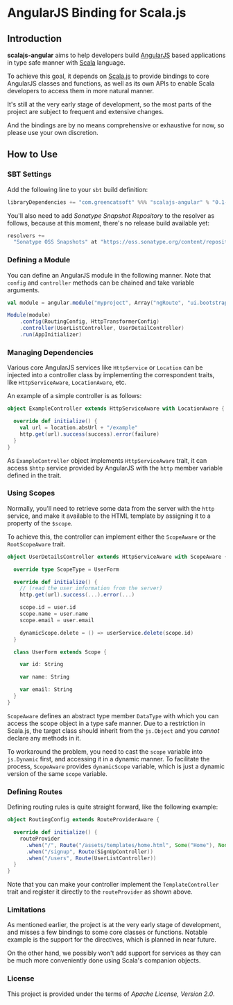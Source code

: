 AngularJS Binding for Scala.js
================================

## Introduction

**scalajs-angular** aims to help developers build [AngularJS](http://angularjs.org) based 
applications in type safe manner with [Scala](http://www.scala-lang.org/) language. 

To achieve this goal, it depends on [Scala.js](http://www.scala-js.org/) to provide bindings 
to core AngularJS classes and functions, as well as its own APIs to enable Scala developers 
to access them in more natural manner.

It's still at the very early stage of development, so the most parts of the project are 
subject to frequent and extensive changes.

And the bindings are by no means comprehensive or exhaustive for now, so please use your 
own discretion.

## How to Use

### SBT Settings

Add the following line to your ```sbt``` build definition:

```scala
libraryDependencies += "com.greencatsoft" %%% "scalajs-angular" % "0.1-SNAPSHOT"
```

You'll also need to add _Sonatype Snapshot Repository_ to the resolver as follows, 
because at this moment, there's no release build available yet:

```scala
resolvers += 
  "Sonatype OSS Snapshots" at "https://oss.sonatype.org/content/repositories/snapshots"
```

### Defining a Module

You can define an AngularJS module in the following manner. Note that ```config``` and 
```controller``` methods can be chained and take variable arguments.

```scala
val module = angular.module("myproject", Array("ngRoute", "ui.bootstrap"))

Module(module)
	.config(RoutingConfig, HttpTransformerConfig)
	.controller(UserListController, UserDetailController)
	.run(AppInitializer)
```

### Managing Dependencies

Various core AngularJS services like ```HttpService``` or ```Location``` can be injected 
into a controller class by implementing the correspondent traits, like ```HttpServiceAware```,
```LocationAware```, etc.

An example of a simple controller is as follows:

```scala
object ExampleController extends HttpServiceAware with LocationAware {

  override def initialize() {
    val url = location.absUrl + "/example"
    http.get(url).success(success).error(failure)
  }
}
```

As ```ExampleController``` object implements ```HttpServiceAware``` trait, it can access 
```$http``` service provided by AngularJS with the ```http``` member variable defined in the 
trait.

### Using Scopes

Normally, you'll need to retrieve some data from the server with the ```http``` service, and 
make it available to the HTML template by assigning it to a property of the ```$scope```.

To achieve this, the controller can implement either the ```ScopeAware``` or the ```RootScopeAware```
trait.

```scala
object UserDetailsController extends HttpServiceAware with ScopeAware {

  override type ScopeType = UserForm

  override def initialize() {
    // (read the user information from the server)
    http.get(url).success(...).error(...)

    scope.id = user.id
    scope.name = user.name
    scope.email = user.email

    dynamicScope.delete = () => userService.delete(scope.id)
  }

  class UserForm extends Scope {

    var id: String

    var name: String

    var email: String
  }
}
```

``ScopeAware`` defines an abstract type member ```DataType``` with which you can access 
the scope object in a type safe manner. Due to a restriction in Scala.js, the target class 
should inherit from the ```js.Object``` and you _cannot_ declare any methods in it. 

To workaround the problem, you need to cast the ```scope``` variable into ```js.Dynamic``` 
first, and accessing it in a dynamic manner. To facilitate the process, ```ScopeAware``` 
provides ```dynamicScope``` variable, which is just a dynamic version of the same ```scope```
variable.

### Defining Routes

Defining routing rules is quite straight forward, like the following example:

```scala
object RoutingConfig extends RouteProviderAware {

  override def initialize() {
    routeProvider
      .when("/", Route("/assets/templates/home.html", Some("Home"), None))
      .when("/signup", Route(SignUpController))
      .when("/users", Route(UserListController))
  }
}
```

Note that you can make your controller implement the ```TemplateController``` trait and 
register it directly to the ```routeProvider``` as shown above.

### Limitations

As mentioned earlier, the project is at the very early stage of development, and misses 
a few bindings to some core classes or functions. Notable example is the support for the 
directives, which is planned in near future.

On the other hand, we possibly won't add support for services as they can be much more 
conveniently done using Scala's companion objects.

### License

This project is provided under the terms of _Apache License, Version 2.0_. 
